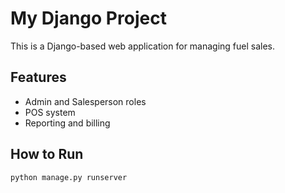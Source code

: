 # My Django Project

This is a Django-based web application for managing fuel sales.

## Features
- Admin and Salesperson roles
- POS system
- Reporting and billing

## How to Run

```bash
python manage.py runserver
